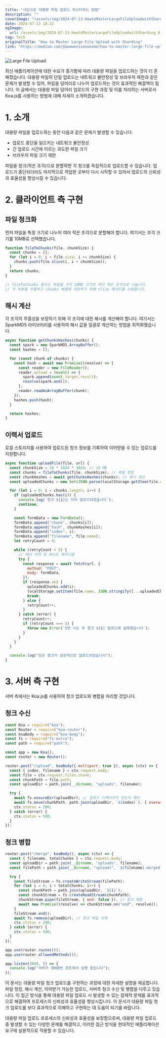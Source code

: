 ```yaml
---
title: "샤딩으로 대용량 파일 업로드 마스터하는 방법"
description: ""
coverImage: "/assets/img/2024-07-13-HowtoMasterLargeFileUploadwithSharding_0.png"
date: 2024-07-13 18:32
ogImage:
  url: /assets/img/2024-07-13-HowtoMasterLargeFileUploadwithSharding_0.png
tag: Tech
originalTitle: "How to Master Large File Upload with Sharding"
link: "https://medium.com/@awwwesssooooome/how-to-master-large-file-upload-with-sharding-9e74de2123ec"
---
```


![Large File Upload](/assets/img/2024-07-13-HowtoMasterLargeFileUploadwithSharding_0.png)

최신 애플리케이션에 대한 수요가 증가함에 따라 대용량 파일을 업로드하는 것이 더 흔해졌습니다. 대용량 파일의 단일 업로드는 네트워크 불안정성 및 브라우저 제한과 같은 문제가 발생할 수 있어, 파일을 덩어리로 나누어 업로드하는 것이 효과적인 해결책이 됩니다. 이 글에서는 대용량 파일 덩어리 업로드의 구현 과정 및 이를 처리하는 서버로서 Koa.js를 사용하는 방법에 대해 자세히 소개하겠습니다.

# 1. 소개

대용량 파일을 업로드하는 동안 다음과 같은 문제가 발생할 수 있습니다:

<div class="content-ad"></div>

- 업로드 중단을 일으키는 네트워크 불안정성
- 긴 업로드 시간에 이르는 과도한 파일 크기
- 브라우저 파일 크기 제한

파일을 청크(작은 조각)으로 분할하면 각 청크를 독립적으로 업로드할 수 있습니다. 업로드가 중단되더라도 마지막으로 작업한 곳부터 다시 시작할 수 있어서 업로드의 신뢰성과 효율성을 향상시킬 수 있습니다.

# 2. 클라이언트 측 구현

## 파일 청크화

<div class="content-ad"></div>

먼저 파일을 특정 크기로 나누어 여러 작은 조각으로 분할해야 합니다. 여기서는 조각 크기를 10MB로 선택했습니다.

```js
function fileToChunks(file, chunkSize) {
  const chunks = [];
  for (let i = 0; i < file.size; i += chunkSize) {
    chunks.push(file.slice(i, i + chunkSize));
  }
  return chunks;
}

// fileToChunks 함수는 파일을 각각 10MB 크기의 여러 작은 조각으로 나눕니다.
// 각 부분을 추출하고 chunks 배열에 저장하기 위해 slice 메서드를 사용합니다.
```

## 해시 계산

각 조각의 무결성을 보장하기 위해 각 조각에 대한 해시를 계산해야 합니다. 여기서는 SparkMD5 라이브러리를 사용하여 해시 값을 일괄로 계산하는 방법을 최적화했습니다.

<div class="content-ad"></div>

```js
async function getChunksHashes(chunks) {
  const spark = new SparkMD5.ArrayBuffer();
  const hashes = [];

  for (const chunk of chunks) {
    const hash = await new Promise((resolve) => {
      const reader = new FileReader();
      reader.onload = (event) => {
        spark.append(event.target.result);
        resolve(spark.end());
      };
      reader.readAsArrayBuffer(chunk);
    });
    hashes.push(hash);
  }

  return hashes;
}
```

## 이력서 업로드

로컬 스토리지를 사용하여 업로드된 청크 정보를 기록하여 이어받을 수 있는 업로드를 지원합니다.

```js
async function uploadFile(file, url) {
  const chunkSize = 10 * 1024 * 1024; // 10 MB
  const chunks = fileToChunks(file, chunkSize); // 파일 청킹
  const chunkHashes = await getChunksHashes(chunks); // 해시 계산
  const uploadedChunks = new Set(JSON.parse(localStorage.getItem(file.name)) || []); // 이어받기

  for (let i = 0; i < chunks.length; i++) {
    if (uploadedChunks.has(i)) {
      console.log(`청크 ${i}는 이미 업로드되었습니다`);
      continue;
    }

    const formData = new FormData();
    formData.append("chunk", chunks[i]);
    formData.append("hash", chunkHashes[i]);
    formData.append("index", i);
    formData.append("filename", file.name);
    let retryCount = 0;

    while (retryCount < 5) {
      // 에러 처리 및 재시도 메커니즘
      try {
        const response = await fetch(url, {
          method: "POST",
          body: formData,
        });
        if (response.ok) {
          uploadedChunks.add(i);
          localStorage.setItem(file.name, JSON.stringify([...uploadedChunks]));
          break;
        } else {
          retryCount++;
        }
      } catch (error) {
        retryCount++;
        if (retryCount === 5) {
          throw new Error(`5번 시도 후 청크 ${i} 업로드에 실패했습니다`);
        }
      }
    }
  }

  console.log("모든 청크가 성공적으로 업로드되었습니다");
}
```

<div class="content-ad"></div>

# 3. 서버 측 구현

서버 측에서는 Koa.js를 사용하여 청크 업로드와 병합을 처리할 것입니다.

## 청크 수신

```js
const Koa = require("koa");
const Router = require("koa-router");
const koaBody = require("koa-body");
const fs = require("fs-extra");
const path = require("path");

const app = new Koa();
const router = new Router();

router.post("/upload", koaBody({ multipart: true }), async (ctx) => {
  const { index, filename } = ctx.request.body;
  const file = ctx.request.files.chunk;
  const chunkPath = file.path;
  const uploadDir = path.join(__dirname, "uploads", filename);

  try {
    await fs.ensureDir(uploadDir); // 업로드 디렉터리가 있는지 확인
    await fs.move(chunkPath, path.join(uploadDir, `${index}`), { overwrite: true }); // 청크를 지정된 디렉터리로 이동
    ctx.status = 200;
  } catch (error) {
    ctx.status = 500;
  }
});
```

<div class="content-ad"></div>

## 청크 병합

```js
router.post("/merge", koaBody(), async (ctx) => {
  const { filename, totalChunks } = ctx.request.body;
  const uploadDir = path.join(__dirname, "uploads", filename);
  const filePath = path.join(__dirname, "uploads", `${filename}.merged`);

  try {
    const fileStream = fs.createWriteStream(filePath);
    for (let i = 0; i < totalChunks; i++) {
      const chunkPath = path.join(uploadDir, `${i}`);
      const chunkStream = fs.createReadStream(chunkPath);
      chunkStream.pipe(fileStream, { end: false }); // 청크 병합
      await new Promise((resolve) => chunkStream.on("end", resolve));
    }
    fileStream.end();
    await fs.remove(uploadDir); // 청크 파일 삭제
    ctx.status = 200;
  } catch (error) {
    ctx.status = 500;
  }
});

app.use(router.routes());
app.use(router.allowedMethods());

app.listen(3000, () => {
  console.log("서버가 3000번 포트에서 실행 중입니다");
});
```

이 문서는 대용량 파일 청크 업로드를 구현하는 과정에 대한 자세한 설명을 제공합니다. 파일 청킹, 해시 계산, 이어받기 가능한 업로드, 서버측 청크 수신 및 병합을 다루고 있습니다. 이 접근 방식을 통해 대용량 파일 업로드 시 발생할 수 있는 잠재적 문제를 효과적으로 해결하여 프로세스의 신뢰성과 효율성을 향상시킵니다. 이 문서가 대용량 파일 청크 업로드를 보다 효과적으로 이해하고 구현하는 데 도움이 되기를 바랍니다.

대용량 파일 업로드 프로세스의 신뢰성과 효율성을 보장함으로써, 대용량 파일 업로드 중 발생할 수 있는 다양한 문제를 해결하고, 이러한 접근 방식을 현대적인 애플리케이션 요구에 실용적으로 적용할 수 있습니다.
